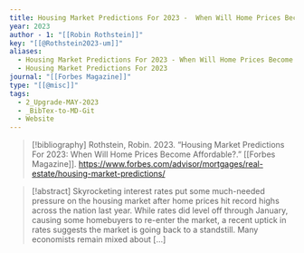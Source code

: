 ```yaml
---
title: Housing Market Predictions For 2023 -  When Will Home Prices Become Affordable?
year: 2023
author - 1: "[[Robin Rothstein]]"
key: "[[@Rothstein2023-um]]"
aliases:
  - Housing Market Predictions For 2023 - When Will Home Prices Become Affordable?
  - Housing Market Predictions For 2023
journal: "[[Forbes Magazine]]"
type: "[[@misc]]"
tags:
  - 2_Upgrade-MAY-2023
  - _BibTex-to-MD-Git
  - Website
---
```


> [!bibliography]
> Rothstein, Robin. 2023. “Housing Market Predictions For 2023: When Will Home Prices Become Affordable?.” [[Forbes Magazine]]. https://www.forbes.com/advisor/mortgages/real-estate/housing-market-predictions/

> [!abstract]
> Skyrocketing interest rates put some much-needed pressure on the housing market after home prices hit record highs across the nation last year. While rates did level off through January, causing some homebuyers to re-enter the market, a recent uptick in rates suggests the market is going back to a standstill. Many economists remain mixed about […]